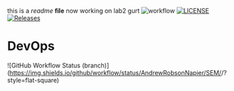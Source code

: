 this is a _readme_ **file**
now working on lab2
gurt
![workflow](https://github.com/AndrewRobsonNapier/SEM/actions/workflows/main.yml/badge.svg)
[![LICENSE](https://img.shields.io/github/license/AndrewRobsonNapier/devops.svg?style=flat-square)](https://github.com/AndrewRobsonNapier/devops/blob/master/LICENSE)
[![Releases](https://img.shields.io/github/release/AndrewRobsonNapier/devops/all.svg?style=flat-square)](https://github.com/AndrewRobsonNapier/devops/releases)
# DevOps
![GitHub Workflow Status (branch)](https://img.shields.io/github/workflow/status/AndrewRobsonNapier/SEM/<action name taken from main.yml>/<branch>?style=flat-square)
